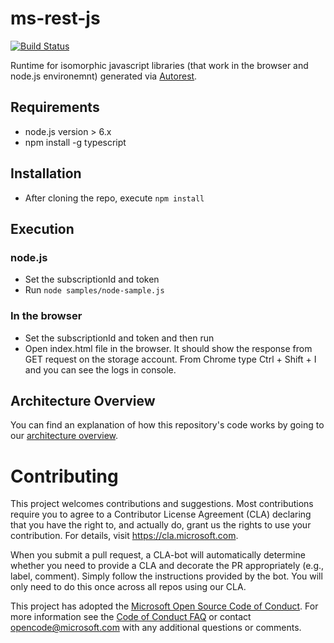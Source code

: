 # ms-rest-js

[![Build Status](https://dev.azure.com/azure-public/azsdk/_apis/build/status/public.Azure.ms-rest-js%20-%20CI)](https://dev.azure.com/azure-public/azsdk/_build/latest?definitionId=39)

Runtime for isomorphic javascript libraries (that work in the browser and node.js environemnt) generated via [Autorest](https://github.com/Azure/Autorest).

## Requirements

- node.js version > 6.x
- npm install -g typescript

## Installation

- After cloning the repo, execute `npm install`

## Execution

### node.js

- Set the subscriptionId and token
- Run `node samples/node-sample.js`

### In the browser

- Set the subscriptionId and token and then run
- Open index.html file in the browser. It should show the response from GET request on the storage account. From Chrome type Ctrl + Shift + I and you can see the logs in console.

## Architecture Overview

You can find an explanation of how this repository's code works by going to our [architecture overview](https://github.com/Azure/ms-rest-js/blob/master/docs/architectureOverview.md).

# Contributing

This project welcomes contributions and suggestions. Most contributions require you to agree to a
Contributor License Agreement (CLA) declaring that you have the right to, and actually do, grant us
the rights to use your contribution. For details, visit https://cla.microsoft.com.

When you submit a pull request, a CLA-bot will automatically determine whether you need to provide
a CLA and decorate the PR appropriately (e.g., label, comment). Simply follow the instructions
provided by the bot. You will only need to do this once across all repos using our CLA.

This project has adopted the [Microsoft Open Source Code of Conduct](https://opensource.microsoft.com/codeofconduct/).
For more information see the [Code of Conduct FAQ](https://opensource.microsoft.com/codeofconduct/faq/) or
contact [opencode@microsoft.com](mailto:opencode@microsoft.com) with any additional questions or comments.
